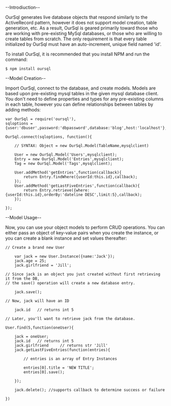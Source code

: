 --Introdiuction--

OurSql generates live database objects that respond similarly to the ActiveRecord pattern, however it does not support model creation, table generation, etc.  As a result, OurSql is geared primarily toward those who are working with pre-existing MySql databases, or those who are willing to create tables from scratch.  The only requirement is that every table initialized by OurSql must have an auto-increment, unique field named 'id'.

To install OurSql, it is recommended that you install NPM and run the command:
	
	$ npm install oursql

--Model Creation--

Import OurSql, connect to the database, and create models.  Models are based upon pre-existing mysql tables in the given mysql database client. You don't need to define properties and types for any pre-existing columns in each table, however you can define relationships between tables by adding methods:

	var	OurSql = require('oursql'),
	sqloptions = {user:'dbuser',password:'dbpassword',database:'blog',host:'localhost'};

	OurSql.connect(sqloptions, function(){

		// SYNTAX: Object = new OurSql.Model(TableName,mysqlclient)
		
		User = new OurSql.Model('Users',mysqlclient);
		Entry = new OurSql.Model('Entries',mysqlclient);
		Tag = new OurSql.Model('Tags',mysqlclient);
		
		User.addMethod('getEntries',function(callback){
			return Entry.findWhere({userId:this.id},callback);
		});
		User.addMethod('getLastFiveEntries',function(callback){
			return Entry.retrieve({where:{userId:this.id},orderBy:'dateline DESC',limit:5},callback);
		});
	
	});	

--Model Usage--

Now, you can use your object models to perform CRUD operations.  You can either pass an object of key-value pairs when you create the instance, or you can create a blank instance and set values thereafter:

	// Create a brand new User
	
		var jack = new User.Instance({name:'Jack'});	
		jack.age = 25;
		jack.girlfriend = 'Jill';

	// Since jack is an object you just created without first retrieving it from the DB, 
	// the save() operation will create a new database entry. 
	
		jack.save();	
	
	// Now, jack will have an ID
	
		jack.id   // returns int 5 

	// Later, you'll want to retrieve jack from the database.

	User.find(5,function(oneUser){
		
		jack = oneUser;
		jack.id   // returns int 5
		jack.girlfriend     // returns str 'Jill'
		jack.getLastFiveEntries(function(entries){
			
			// entries is an array of Entry Instances
			
			entries[0].title = 'NEW TITLE';
			entries[0].save();
			
		});
		
		jack.delete(); //supports callback to determine success or failure
		
	})

